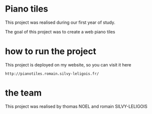 # Piano tiles 

This project was realised during our first year of study. 

The goal of this project was to create a web piano tiles

# how to run the project 
This project is deployed on my website, so you can visit it here 
```
http://pianotiles.romain.silvy-leligois.fr/
```

# the team 
This project was realised by thomas NOEL and romain SILVY-LELIGOIS

